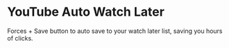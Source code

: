# YouTube Auto Watch Later

Forces + Save button to auto save to your watch later list, saving you hours of clicks.
